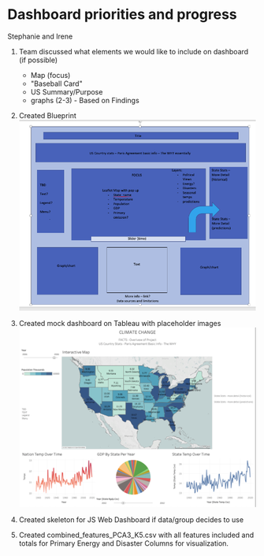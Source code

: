 # Dashboard priorities and progress

 Stephanie and Irene
1. Team discussed what elements we would like to include on dashboard (if possible)
    - Map (focus)
    - "Baseball Card"
    - US Summary/Purpose
    - graphs (2-3) - Based on Findings
2. Created Blueprint
<img src="dashboard_mock.png"></img>

3. Created mock dashboard on Tableau with placeholder images
<img src= "dashboard_practice.png"></img>
4. Created skeleton for JS Web Dashboard if data/group decides to use
5. Created 
combined_features_PCA3_K5.csv with all features included and totals for Primary Energy and Disaster Columns for visualization.
